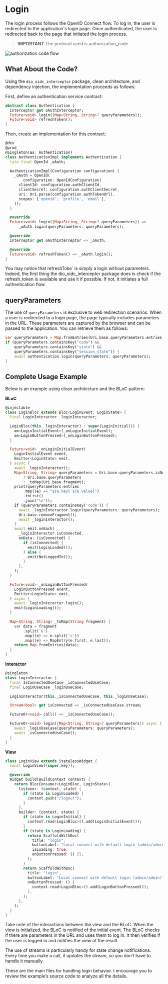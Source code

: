 # Login

The login process follows the OpenID Connect flow. To log in, the user is redirected to the application's login page. Once authenticated, the user is redirected back to the page that initiated the login process.  

> **IMPORTANT** The protocol used is authorization_code.  

![authorization code flow](resource:assets/images/authorization_code.png)

## What About the Code?

Using the `dio_oidc_interceptor` package, clean architecture, and dependency injection, the implementation proceeds as follows:

First, define an authentication service contract:

```dart
abstract class Authentication {
  Interceptor get oAuthInterceptor;
  Future<void> login({Map<String, String>? queryParameters});
  Future<void> refreshToken();
}
```

Then, create an implementation for this contract:

```dart
@dev
@prod
@Singleton(as: Authentication)
class AuthenticationImpl implements Authentication {
  late final OpenId _oAuth;

  AuthenticationImpl(Configuration configuration) {
    _oAuth = OpenId(
        configuration: OpenIdConfiguration(
      clientId: configuration.authClientId,
      clientSecret: configuration.authClientSecret,
      uri: Uri.parse(configuration.authTokenUrl),
      scopes: ['openid', 'profile', 'email'],
    ));
  }

  @override
  Future<void> login({Map<String, String>? queryParameters}) =>
      _oAuth.login(queryParameters: queryParameters);

  @override
  Interceptor get oAuthInterceptor => _oAuth;

  @override
  Future<void> refreshToken() => _oAuth.login();
}
```

You may notice that refreshToke` is simply a login without parameters. Indeed, the first thing the dio_oidc_interceptor package does is check if the refresh_token is available and use it if possible. If not, it initiates a full authentication flow.

## queryParameters

The use of `queryParameters` is exclusive to web redirection scenarios. When a user is redirected to a login page, the page typically includes parameters in the URL. These parameters are captured by the browser and can be passed to the application. You can retrieve them as follows:

```dart
var queryParameters = Map.fromEntries(Uri.base.queryParameters.entries);
if (queryParameters.containsKey("code") &&
    queryParameters.containsKey("state") &&
    queryParameters.containsKey("session_state")) {
    await authentication.login(queryParameters: queryParameters);
}
```

## Complete Usage Example

Below is an example using clean architecture and the BLoC pattern:

**BLoC**

```dart
@injectable
class LoginBloc extends Bloc<LoginEvent, LoginState> {
  final LoginInteractor _loginInteractor;

  LoginBloc(this._loginInteractor) : super(LoginInitial()) {
    on<LoginInitialEvent>(_onLoginInitialEvent);
    on<LoginButtonPressed>(_onLoginButtonPressed);
  }

  Future<void> _onLoginInitialEvent(
    LoginInitialEvent event,
    Emitter<LoginState> emit,
  ) async {
    await _loginInteractor();
    Map<String, String> queryParameters = Uri.base.queryParameters.isNotEmpty
        ? Uri.base.queryParameters
        : _toMap(Uri.base.fragment);
    print(queryParameters.entries
        .map((e) => "${e.key} ${e.value}")
        .toList()
        .join("\n"));
    if (queryParameters.containsKey('code')) {
      await _loginInteractor.login(queryParameters: queryParameters);
      Uri.base.removeFragment();
      await _loginInteractor();
    }
    await emit.onEach(
      _loginInteractor.isConnected,
      onData: (isConnected) {
        if (isConnected) {
          emit(LoginLoaded());
        } else {
          emit(NotLoggedIn());
        }
      },
    );
  }

  Future<void> _onLoginButtonPressed(
    LoginButtonPressed event,
    Emitter<LoginState> emit,
  ) async {
    await _loginInteractor.login();
    emit(LoginLoading());
  }

  Map<String, String> _toMap(String fragment) {
    var data = fragment
        .split('&')
        .map((e) => e.split('='))
        .map((e) => MapEntry(e.first, e.last));
    return Map.fromEntries(data);
  }
}
```

**Interactor**

```dart
@singleton
class LoginInteractor {
  final IsConnectedUseCase _isConnectedUseCase;
  final LoginUseCase _loginUseCase;

  LoginInteractor(this._isConnectedUseCase, this._loginUseCase);

  Stream<bool> get isConnected => _isConnectedUseCase.stream;

  FutureOr<void> call() => _isConnectedUseCase();

  FutureOr<void> login({Map<String, String>? queryParameters}) async {
    await _loginUseCase(queryParameters: queryParameters);
    await _isConnectedUseCase();
  }
}
```

**View**

```dart
class LoginView extends StatelessWidget {
  const LoginView({super.key});

  @override
  Widget build(BuildContext context) {
    return BlocConsumer<LoginBloc, LoginState>(
      listener: (context, state) {
        if (state is LoginLoaded) {
          context.push("/logout");
        }
      },
      builder: (context, state) {
        if (state is LoginInitial) {
          context.read<LoginBloc>().add(LoginInitialEvent());
        }
        if (state is LoginLoading) {
          return ScaffoldWithDoc(
            title: "login",
            buttonLabel: "Local connect with default login (admin/admin)",
            isLoading: true,
            onButtonPressed: () {},
          );
        }
        return ScaffoldWithDoc(
          title: "login",
          buttonLabel: "Local connect with default login (admin/admin)",
          onButtonPressed: () {
            context.read<LoginBloc>().add(LoginButtonPressed());
          },
        );
      },
    );
  }
}
```

Take note of the interactions between the view and the BLoC. When the view is initialized, the BLoC is notified of the initial event. The BLoC checks if there are parameters in the URL and uses them to log in. It then verifies if the user is logged in and notifies the view of the result.

The use of streams is particularly handy for state change notifications. Every time you make a call, it updates the stream, so you don’t have to handle it manually.

These are the main files for handling login behavior. I encourage you to review the example’s source code to analyze all the details.
